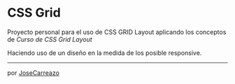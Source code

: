 # CSS Grid

Proyecto personal para el uso de CSS GRID Layout aplicando los conceptos de _Curso de CSS Grid Layout_


Haciendo uso de un diseño en la medida de los posible responsive.

---
por [JoseCarreazo](https://gist.github.com/josecarreazo) 